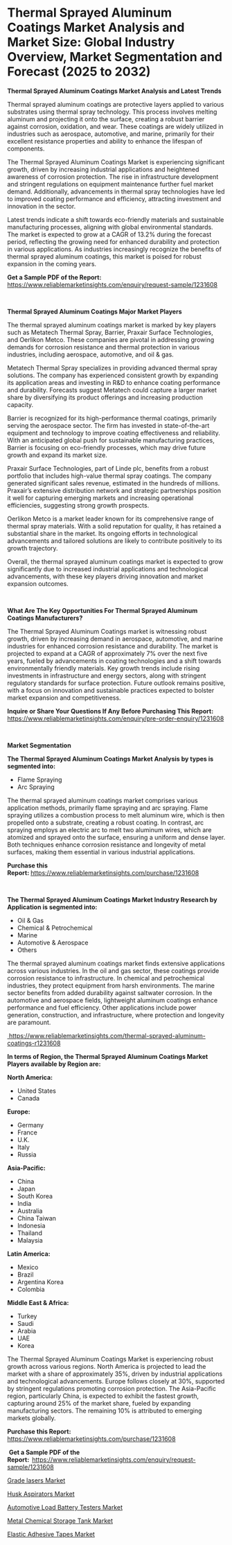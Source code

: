 <p><h1>Thermal Sprayed Aluminum Coatings Market Analysis and Market Size: Global Industry Overview, Market Segmentation and Forecast (2025 to 2032)</h1></p><p><strong>Thermal Sprayed Aluminum Coatings Market Analysis and Latest Trends</strong></p>
<p><p>Thermal sprayed aluminum coatings are protective layers applied to various substrates using thermal spray technology. This process involves melting aluminum and projecting it onto the surface, creating a robust barrier against corrosion, oxidation, and wear. These coatings are widely utilized in industries such as aerospace, automotive, and marine, primarily for their excellent resistance properties and ability to enhance the lifespan of components.</p><p>The Thermal Sprayed Aluminum Coatings Market is experiencing significant growth, driven by increasing industrial applications and heightened awareness of corrosion protection. The rise in infrastructure development and stringent regulations on equipment maintenance further fuel market demand. Additionally, advancements in thermal spray technologies have led to improved coating performance and efficiency, attracting investment and innovation in the sector.</p><p>Latest trends indicate a shift towards eco-friendly materials and sustainable manufacturing processes, aligning with global environmental standards. The market is expected to grow at a CAGR of 13.2% during the forecast period, reflecting the growing need for enhanced durability and protection in various applications. As industries increasingly recognize the benefits of thermal sprayed aluminum coatings, this market is poised for robust expansion in the coming years.</p></p>
<p><strong>Get a Sample PDF of the Report:&nbsp;</strong> <a href="https://www.reliablemarketinsights.com/enquiry/request-sample/1231608?utm_campaign=2129&utm_medium=2&utm_source=Github&utm_content=ia&utm_term=02022025&utm_id=thermal-sprayed-aluminum-coatings">https://www.reliablemarketinsights.com/enquiry/request-sample/1231608</a></p>
<p>&nbsp;</p>
<p><strong>Thermal Sprayed Aluminum Coatings Major Market Players</strong></p>
<p><p>The thermal sprayed aluminum coatings market is marked by key players such as Metatech Thermal Spray, Barrier, Praxair Surface Technologies, and Oerlikon Metco. These companies are pivotal in addressing growing demands for corrosion resistance and thermal protection in various industries, including aerospace, automotive, and oil & gas.</p><p>Metatech Thermal Spray specializes in providing advanced thermal spray solutions. The company has experienced consistent growth by expanding its application areas and investing in R&D to enhance coating performance and durability. Forecasts suggest Metatech could capture a larger market share by diversifying its product offerings and increasing production capacity.</p><p>Barrier is recognized for its high-performance thermal coatings, primarily serving the aerospace sector. The firm has invested in state-of-the-art equipment and technology to improve coating effectiveness and reliability. With an anticipated global push for sustainable manufacturing practices, Barrier is focusing on eco-friendly processes, which may drive future growth and expand its market size.</p><p>Praxair Surface Technologies, part of Linde plc, benefits from a robust portfolio that includes high-value thermal spray coatings. The company generated significant sales revenue, estimated in the hundreds of millions. Praxair’s extensive distribution network and strategic partnerships position it well for capturing emerging markets and increasing operational efficiencies, suggesting strong growth prospects.</p><p>Oerlikon Metco is a market leader known for its comprehensive range of thermal spray materials. With a solid reputation for quality, it has retained a substantial share in the market. Its ongoing efforts in technological advancements and tailored solutions are likely to contribute positively to its growth trajectory.</p><p>Overall, the thermal sprayed aluminum coatings market is expected to grow significantly due to increased industrial applications and technological advancements, with these key players driving innovation and market expansion outcomes.</p></p>
<p>&nbsp;</p>
<p><strong>What Are The Key Opportunities For Thermal Sprayed Aluminum Coatings Manufacturers?</strong></p>
<p><p>The Thermal Sprayed Aluminum Coatings market is witnessing robust growth, driven by increasing demand in aerospace, automotive, and marine industries for enhanced corrosion resistance and durability. The market is projected to expand at a CAGR of approximately 7% over the next five years, fueled by advancements in coating technologies and a shift towards environmentally friendly materials. Key growth trends include rising investments in infrastructure and energy sectors, along with stringent regulatory standards for surface protection. Future outlook remains positive, with a focus on innovation and sustainable practices expected to bolster market expansion and competitiveness.</p></p>
<p><strong>Inquire or Share Your Questions If Any Before Purchasing This Report:</strong> <a href="https://www.reliablemarketinsights.com/enquiry/pre-order-enquiry/1231608?utm_campaign=2129&utm_medium=2&utm_source=Github&utm_content=ia&utm_term=02022025&utm_id=thermal-sprayed-aluminum-coatings">https://www.reliablemarketinsights.com/enquiry/pre-order-enquiry/1231608</a></p>
<p>&nbsp;</p>
<p><strong>Market Segmentation</strong></p>
<p><strong>The Thermal Sprayed Aluminum Coatings Market Analysis by types is segmented into:</strong></p>
<p><ul><li>Flame Spraying</li><li>Arc Spraying</li></ul></p>
<p><p>The thermal sprayed aluminum coatings market comprises various application methods, primarily flame spraying and arc spraying. Flame spraying utilizes a combustion process to melt aluminum wire, which is then propelled onto a substrate, creating a robust coating. In contrast, arc spraying employs an electric arc to melt two aluminum wires, which are atomized and sprayed onto the surface, ensuring a uniform and dense layer. Both techniques enhance corrosion resistance and longevity of metal surfaces, making them essential in various industrial applications.</p></p>
<p><strong>Purchase this Report:&nbsp;</strong><a href="https://www.reliablemarketinsights.com/purchase/1231608?utm_campaign=2129&utm_medium=2&utm_source=Github&utm_content=ia&utm_term=02022025&utm_id=thermal-sprayed-aluminum-coatings">https://www.reliablemarketinsights.com/purchase/1231608</a></p>
<p>&nbsp;</p>
<p><strong>The Thermal Sprayed Aluminum Coatings Market Industry Research by Application is segmented into:</strong></p>
<p><ul><li>Oil & Gas</li><li>Chemical & Petrochemical</li><li>Marine</li><li>Automotive & Aerospace</li><li>Others</li></ul></p>
<p><p>The thermal sprayed aluminum coatings market finds extensive applications across various industries. In the oil and gas sector, these coatings provide corrosion resistance to infrastructure. In chemical and petrochemical industries, they protect equipment from harsh environments. The marine sector benefits from added durability against saltwater corrosion. In the automotive and aerospace fields, lightweight aluminum coatings enhance performance and fuel efficiency. Other applications include power generation, construction, and infrastructure, where protection and longevity are paramount.</p></p>
<p><a href="https://www.reliablemarketinsights.com/thermal-sprayed-aluminum-coatings-r1231608?utm_campaign=2129&utm_medium=2&utm_source=Github&utm_content=ia&utm_term=02022025&utm_id=thermal-sprayed-aluminum-coatings">&nbsp;https://www.reliablemarketinsights.com/thermal-sprayed-aluminum-coatings-r1231608</a></p>
<p><strong>In terms of Region, the Thermal Sprayed Aluminum Coatings Market Players available by Region are:</strong></p>
<p>
    <p> <strong> North America: </strong>
        <ul>
            <li>United States</li>
            <li>Canada</li>
        </ul>
        </p> 
    <p> <strong> Europe: </strong>
        <ul>
            <li>Germany</li>
            <li>France</li>
            <li>U.K.</li>
            <li>Italy</li>
            <li>Russia</li>
        </ul>
        </p> 
    <p> <strong> Asia-Pacific: </strong>
        <ul>
            <li>China</li>
            <li>Japan</li>
            <li>South Korea</li>
            <li>India</li>
            <li>Australia</li>
            <li>China Taiwan</li>
            <li>Indonesia</li>
            <li>Thailand</li>
            <li>Malaysia</li>
        </ul>
        </p> 
    <p> <strong> Latin America: </strong>
        <ul>
            <li>Mexico</li>
            <li>Brazil</li>
            <li>Argentina Korea</li>
            <li>Colombia</li>
        </ul>
        </p> 
    <p> <strong> Middle East & Africa: </strong>
        <ul>
            <li>Turkey</li>
            <li>Saudi</li>
            <li>Arabia</li>
            <li>UAE</li>
            <li>Korea</li>
        </ul>
    </p>
    </p>
<p><p>The Thermal Sprayed Aluminum Coatings Market is experiencing robust growth across various regions. North America is projected to lead the market with a share of approximately 35%, driven by industrial applications and technological advancements. Europe follows closely at 30%, supported by stringent regulations promoting corrosion protection. The Asia-Pacific region, particularly China, is expected to exhibit the fastest growth, capturing around 25% of the market share, fueled by expanding manufacturing sectors. The remaining 10% is attributed to emerging markets globally.</p></p>
<p><strong>Purchase this Report: </strong><a href="https://www.reliablemarketinsights.com/purchase/1231608?utm_campaign=2129&utm_medium=2&utm_source=Github&utm_content=ia&utm_term=02022025&utm_id=thermal-sprayed-aluminum-coatings">https://www.reliablemarketinsights.com/purchase/1231608</a></p>
<p>&nbsp;<strong>Get a Sample PDF of the Report:&nbsp;&nbsp;</strong><a href="https://www.reliablemarketinsights.com/enquiry/request-sample/1231608?utm_campaign=2129&utm_medium=2&utm_source=Github&utm_content=ia&utm_term=02022025&utm_id=thermal-sprayed-aluminum-coatings">https://www.reliablemarketinsights.com/enquiry/request-sample/1231608</a></p>
<p><strong></strong></p>
<p><p><a href="https://www.linkedin.com/pulse/unlock-vital-data-grade-lasers-market-financial-summary-shareholding-mfyjc?utm_campaign=2129&utm_medium=2&utm_source=Github&utm_content=ia&utm_term=02022025&utm_id=thermal-sprayed-aluminum-coatings">Grade lasers Market</a></p><p><a href="https://www.linkedin.com/pulse/comprehensive-overview-husk-aspirators-market-size-ud1nc?utm_campaign=2129&utm_medium=2&utm_source=Github&utm_content=ia&utm_term=02022025&utm_id=thermal-sprayed-aluminum-coatings">Husk Aspirators Market</a></p><p><a href="https://www.linkedin.com/pulse/latest-trends-automotive-load-battery-testers-market-strong-xry8c?utm_campaign=2129&utm_medium=2&utm_source=Github&utm_content=ia&utm_term=02022025&utm_id=thermal-sprayed-aluminum-coatings">Automotive Load Battery Testers Market</a></p><p><a href="https://github.com/jerhoskinson197676/Market-Research-Report-List-1/blob/main/metal-chemical-storage-tank-market.md?utm_campaign=2129&utm_medium=2&utm_source=Github&utm_content=ia&utm_term=02022025&utm_id=thermal-sprayed-aluminum-coatings">Metal Chemical Storage Tank Market</a></p><p><a href="https://www.linkedin.com/pulse/elastic-adhesive-tapes-market-growth-projections-lbsnc?utm_campaign=2129&utm_medium=2&utm_source=Github&utm_content=ia&utm_term=02022025&utm_id=thermal-sprayed-aluminum-coatings">Elastic Adhesive Tapes Market</a></p></p>